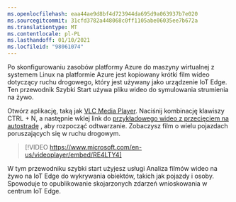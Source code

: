 ```yaml
---
ms.openlocfilehash: eaa44ae9d8bf4d723944da695d9a063937b7e020
ms.sourcegitcommit: 31cfd3782a448068c0ff1105abe06035ee7b672a
ms.translationtype: MT
ms.contentlocale: pl-PL
ms.lasthandoff: 01/10/2021
ms.locfileid: "98061074"
---
```

Po skonfigurowaniu zasobów platformy Azure do maszyny wirtualnej z systemem Linux na platformie Azure jest kopiowany krótki film wideo dotyczący ruchu drogowego, który jest używany jako urządzenie IoT Edge. Ten przewodnik Szybki Start używa pliku wideo do symulowania strumienia na żywo.

Otwórz aplikację, taką jak [VLC Media Player](https://www.videolan.org/vlc/). Naciśnij kombinację klawiszy CTRL + N, a następnie wklej link do [przykładowego wideo z przecięciem na autostradę](https://lvamedia.blob.core.windows.net/public/camera-300s.mkv) , aby rozpocząć odtwarzanie. Zobaczysz film o wielu pojazdach poruszających się w ruchu drogowym.

> [!VIDEO https://www.microsoft.com/en-us/videoplayer/embed/RE4LTY4]

W tym przewodniku szybki start użyjesz usługi Analiza filmów wideo na żywo na IoT Edge do wykrywania obiektów, takich jak pojazdy i osoby. Spowoduje to opublikowanie skojarzonych zdarzeń wnioskowania w centrum IoT Edge.
